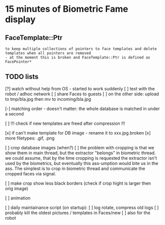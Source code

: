 # 15 minutes of Biometric Fame display

## FaceTemplate::Ptr
    to keep multiple collections of pointers to face templates and delete templates when all pointers are removed
    - at the moment this is broken and FaceTemplate::Ptr is defined as FacePointer*

## TODO lists

[?] watch without help from OS
    - started to work suddenly
    [ ] test with the robot / adhoc network
    [ ] share Faces to guests
[ ] on the other side: upload to tmp/bla.jpg then mv to incoming/bla.jpg

[-] matching order
    - doesn't matter: the whole database is matched in under a second

[ ] !!! check if new templates are freed after compression !!!

[x] if can't make template for DB image - rename it to xxx.jpg.broken
[x] more filetypes: .gif, .png

[ ] crop database images (when?)
    [ ] the problem with cropping is that we show them in main thread, but the extractor "belongs" in biometric thread.
    we could assume, that by the time cropping is requested the extractor isn't used by the biometrics, but eventually this
    ass-umption would bite us in the ass. The simplest is to crop in biometric thread and communicate the cropped faces via
    signal.

[ ] make crop show less black borders (check if crop hight is larger then orig image)

[ ] animation

[ ] daily maintainance script (on startup):
    [ ] log rotate, compress old logs
    [ ] probably kill the oldest pictures / templates in Faces/new
    [ ] also for the robot

